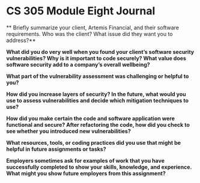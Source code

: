 # CS 305 Module Eight Journal

** Briefly summarize your client, Artemis Financial, and their software requirements. Who was the client? What issue did they want you to address?**


**What did you do very well when you found your client’s software security vulnerabilities? Why is it important to code securely? What value does software security add to a company’s overall wellbeing?**


**What part of the vulnerability assessment was challenging or helpful to you?**


**How did you increase layers of security? In the future, what would you use to assess vulnerabilities and decide which mitigation techniques to use?**


**How did you make certain the code and software application were functional and secure? After refactoring the code, how did you check to see whether you introduced new vulnerabilities?**


**What resources, tools, or coding practices did you use that might be helpful in future assignments or tasks?**


**Employers sometimes ask for examples of work that you have successfully completed to show your skills, knowledge, and experience. What might you show future employers from this assignment?**

